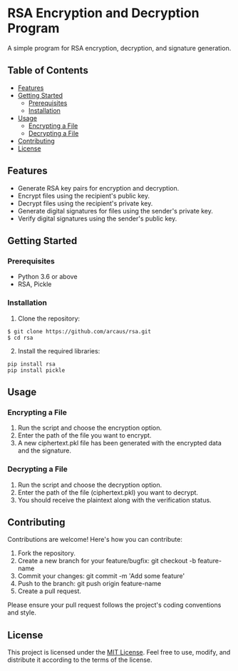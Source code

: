 # RSA Encryption and Decryption Program

A simple program for RSA encryption, decryption, and signature generation.

## Table of Contents

- [Features](#features)
- [Getting Started](#getting-started)
  - [Prerequisites](#prerequisites)
  - [Installation](#installation)
- [Usage](#usage)
  - [Encrypting a File](#encrypting-a-file)
  - [Decrypting a File](#decrypting-a-file)
- [Contributing](#contributing)
- [License](#license)

## Features

- Generate RSA key pairs for encryption and decryption.
- Encrypt files using the recipient's public key.
- Decrypt files using the recipient's private key.
- Generate digital signatures for files using the sender's private key.
- Verify digital signatures using the sender's public key.

## Getting Started

### Prerequisites

- Python 3.6 or above
- RSA, Pickle
  

### Installation

1. Clone the repository:
```shell
$ git clone https://github.com/arcaus/rsa.git
$ cd rsa
```
2. Install the required libraries:
  ```shell
  pip install rsa
  pip install pickle
  ```

## Usage

### Encrypting a File
1. Run the script and choose the encryption option.
2. Enter the path of the file you want to encrypt.
3. A new ciphertext.pkl file has been generated with the encrypted data and the signature.

### Decrypting a File
1. Run the script and choose the decryption option.
2. Enter the path of the file (ciphertext.pkl) you want to decrypt.
3. You should receive the plaintext along with the verification status.

## Contributing
Contributions are welcome! Here's how you can contribute:

1. Fork the repository.
2. Create a new branch for your feature/bugfix: git checkout -b feature-name
3. Commit your changes: git commit -m 'Add some feature'
4. Push to the branch: git push origin feature-name
5. Create a pull request.

Please ensure your pull request follows the project's coding conventions and style.

## License
This project is licensed under the [MIT License](LICENSE). Feel free to use, modify, and distribute it according to the terms of the license.
